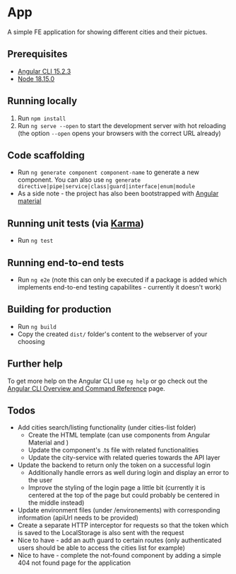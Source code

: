 # App

A simple FE application for showing different cities and their pictues.

## Prerequisites

- [Angular CLI 15.2.3](https://github.com/angular/angular-cli)
- [Node 18.15.0](https://nodejs.org/en)

## Running locally

1. Run `npm install`
2. Run `ng serve --open` to start the development server with hot reloading (the option `--open` opens your browsers with the correct URL already)

## Code scaffolding

- Run `ng generate component component-name` to generate a new component. You can also use `ng generate directive|pipe|service|class|guard|interface|enum|module`
- As a side note - the project has also been bootstrapped with [Angular material](https://material.angular.io/)

## Running unit tests (via [Karma](https://karma-runner.github.io))

- Run `ng test`

## Running end-to-end tests

- Run `ng e2e` (note this can only be executed if a package is added which implements end-to-end testing capabilites - currently it doesn't work)

## Building for production

- Run `ng build`
- Copy the created `dist/` folder's content to the webserver of your choosing

## Further help

To get more help on the Angular CLI use `ng help` or go check out the [Angular CLI Overview and Command Reference](https://angular.io/cli) page.

## Todos

- Add cities search/listing functionality (under cities-list folder)
  - Create the HTML template (can use components from Angular Material and )
  - Update the component's .ts file with related functionalities
  - Update the city-service with related queries towards the API layer
- Update the backend to return only the token on a successful login
  - Additionally handle errors as well during login and display an error to the user
  - Improve the styling of the login page a little bit (currently it is centered at the top of the page but could probably be centered in the middle instead)
- Update environment files (under /environements) with corresponding information (apiUrl needs to be provided)
- Create a separate HTTP interceptor for requests so that the token which is saved to the LocalStorage is also sent with the request
- Nice to have - add an auth guard to certain routes (only authenticated users should be able to access the cities list for example)
- Nice to have - complete the not-found component by adding a simple 404 not found page for the application
